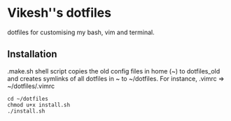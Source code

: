 # Vikesh''s dotfiles

dotfiles for customising my bash, vim and terminal.

## Installation

.make.sh shell script copies the old config files in home (~) to dotfiles_old and creates symlinks of all dotfiles in ~ to ~/dotfiles. For instance, .vimrc => ~/dotfiles/.vimrc

```
cd ~/dotfiles
chmod u+x install.sh
./install.sh
```

